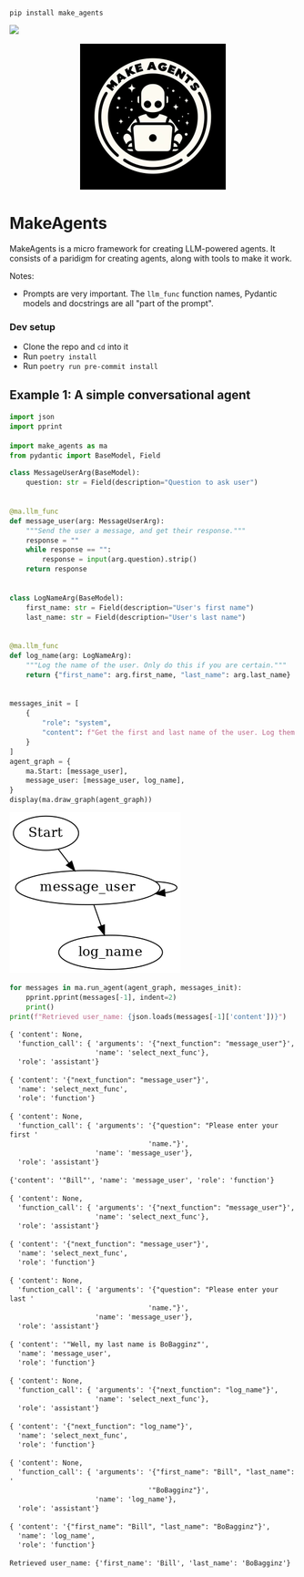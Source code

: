 <!-- Warning, README.md is autogenerated from README.ipynb, do not edit it directly -->

`pip install make_agents`

[![](https://github.com/sradc/make_agents/workflows/Python%20package/badge.svg)](https://github.com/sradc/make_agents/commits/)

<p align="center">
  <img src="https://raw.githubusercontent.com/sradc/MakeAgents/master/README_files/make_agents_logo.jpg" width=256>
</p>

# MakeAgents

MakeAgents is a micro framework for creating LLM-powered agents.
It consists of a paridigm for creating agents, along with tools to make it work.


Notes:
- Prompts are very important. The `llm_func` function names, Pydantic models and docstrings are all "part of the prompt".


### Dev setup

- Clone the repo and `cd` into it
- Run `poetry install`
- Run `poetry run pre-commit install`


## Example 1: A simple conversational agent


```python
import json
import pprint

import make_agents as ma
from pydantic import BaseModel, Field
```


```python
class MessageUserArg(BaseModel):
    question: str = Field(description="Question to ask user")


@ma.llm_func
def message_user(arg: MessageUserArg):
    """Send the user a message, and get their response."""
    response = ""
    while response == "":
        response = input(arg.question).strip()
    return response


class LogNameArg(BaseModel):
    first_name: str = Field(description="User's first name")
    last_name: str = Field(description="User's last name")


@ma.llm_func
def log_name(arg: LogNameArg):
    """Log the name of the user. Only do this if you are certain."""
    return {"first_name": arg.first_name, "last_name": arg.last_name}


messages_init = [
    {
        "role": "system",
        "content": f"Get the first and last name of the user. Log them only when you are confident they are correct.",
    }
]
agent_graph = {
    ma.Start: [message_user],
    message_user: [message_user, log_name],
}
display(ma.draw_graph(agent_graph))
```


    
![png](https://raw.githubusercontent.com/sradc/MakeAgents/master/README_files/README_3_0.png)
    



```python
for messages in ma.run_agent(agent_graph, messages_init):
    pprint.pprint(messages[-1], indent=2)
    print()
print(f"Retrieved user_name: {json.loads(messages[-1]['content'])}")
```

    { 'content': None,
      'function_call': { 'arguments': '{"next_function": "message_user"}',
                         'name': 'select_next_func'},
      'role': 'assistant'}
    
    { 'content': '{"next_function": "message_user"}',
      'name': 'select_next_func',
      'role': 'function'}
    
    { 'content': None,
      'function_call': { 'arguments': '{"question": "Please enter your first '
                                      'name."}',
                         'name': 'message_user'},
      'role': 'assistant'}
    
    {'content': '"Bill"', 'name': 'message_user', 'role': 'function'}
    
    { 'content': None,
      'function_call': { 'arguments': '{"next_function": "message_user"}',
                         'name': 'select_next_func'},
      'role': 'assistant'}
    
    { 'content': '{"next_function": "message_user"}',
      'name': 'select_next_func',
      'role': 'function'}
    
    { 'content': None,
      'function_call': { 'arguments': '{"question": "Please enter your last '
                                      'name."}',
                         'name': 'message_user'},
      'role': 'assistant'}
    
    { 'content': '"Well, my last name is BoBagginz"',
      'name': 'message_user',
      'role': 'function'}
    
    { 'content': None,
      'function_call': { 'arguments': '{"next_function": "log_name"}',
                         'name': 'select_next_func'},
      'role': 'assistant'}
    
    { 'content': '{"next_function": "log_name"}',
      'name': 'select_next_func',
      'role': 'function'}
    
    { 'content': None,
      'function_call': { 'arguments': '{"first_name": "Bill", "last_name": '
                                      '"BoBagginz"}',
                         'name': 'log_name'},
      'role': 'assistant'}
    
    { 'content': '{"first_name": "Bill", "last_name": "BoBagginz"}',
      'name': 'log_name',
      'role': 'function'}
    
    Retrieved user_name: {'first_name': 'Bill', 'last_name': 'BoBagginz'}

